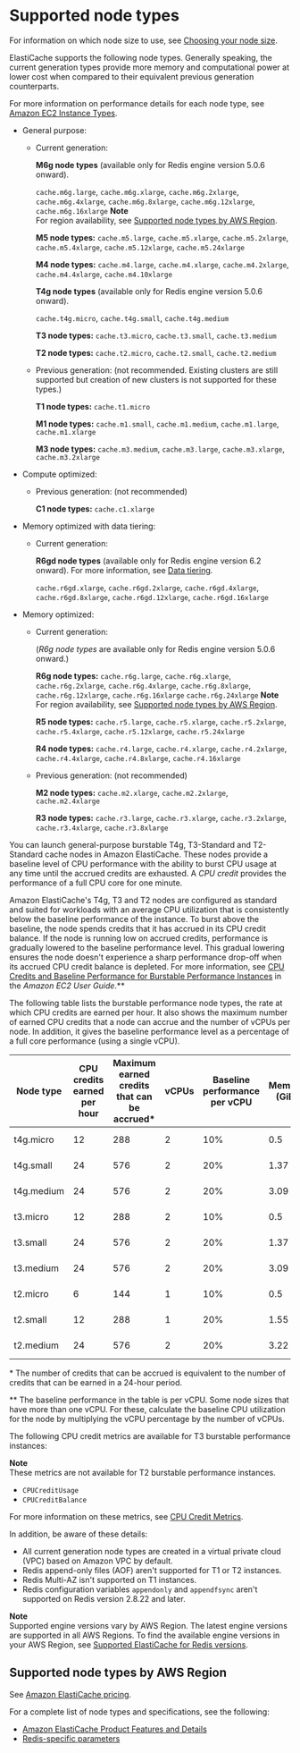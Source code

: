 # Supported node types<a name="CacheNodes.SupportedTypes"></a>

For information on which node size to use, see [Choosing your node size](nodes-select-size.md#CacheNodes.SelectSize)\. 

ElastiCache supports the following node types\. Generally speaking, the current generation types provide more memory and computational power at lower cost when compared to their equivalent previous generation counterparts\.

For more information on performance details for each node type, see [Amazon EC2 Instance Types](https://aws.amazon.com/ec2/instance-types/)\.
+ General purpose:
  + Current generation: 

    **M6g node types** \(available only for Redis engine version 5\.0\.6 onward\)\.

     `cache.m6g.large`, `cache.m6g.xlarge`, `cache.m6g.2xlarge`, `cache.m6g.4xlarge`, `cache.m6g.8xlarge`, `cache.m6g.12xlarge`, `cache.m6g.16xlarge` 
**Note**  
For region availability, see [Supported node types by AWS Region](#CacheNodes.SupportedTypesByRegion)\.

    **M5 node types:** `cache.m5.large`, `cache.m5.xlarge`, `cache.m5.2xlarge`, `cache.m5.4xlarge`, `cache.m5.12xlarge`, `cache.m5.24xlarge` 

    **M4 node types:** `cache.m4.large`, `cache.m4.xlarge`, `cache.m4.2xlarge`, `cache.m4.4xlarge`, `cache.m4.10xlarge`

    **T4g node types** \(available only for Redis engine version 5\.0\.6 onward\)\.

     `cache.t4g.micro`, `cache.t4g.small`, `cache.t4g.medium` 

    **T3 node types:** `cache.t3.micro`, `cache.t3.small`, `cache.t3.medium`

    **T2 node types:** `cache.t2.micro`, `cache.t2.small`, `cache.t2.medium`
  + Previous generation: \(not recommended\. Existing clusters are still supported but creation of new clusters is not supported for these types\.\)

    **T1 node types:** `cache.t1.micro`

    **M1 node types:** `cache.m1.small`, `cache.m1.medium`, `cache.m1.large`, `cache.m1.xlarge`

    **M3 node types:** `cache.m3.medium`, `cache.m3.large`, `cache.m3.xlarge`, `cache.m3.2xlarge`
+ Compute optimized:
  + Previous generation: \(not recommended\)

    **C1 node types:** `cache.c1.xlarge`
+ Memory optimized with data tiering:
  + Current generation: 

    **R6gd node types** \(available only for Redis engine version 6\.2 onward\)\. For more information, see [Data tiering](data-tiering.md)\.

     `cache.r6gd.xlarge`, `cache.r6gd.2xlarge`, `cache.r6gd.4xlarge`, `cache.r6gd.8xlarge`, `cache.r6gd.12xlarge`, `cache.r6gd.16xlarge` 
+ Memory optimized:
  + Current generation: 

    \(*R6g node types* are available only for Redis engine version 5\.0\.6 onward\.\)

    **R6g node types:** `cache.r6g.large`, `cache.r6g.xlarge`, `cache.r6g.2xlarge`, `cache.r6g.4xlarge`, `cache.r6g.8xlarge`, `cache.r6g.12xlarge`, `cache.r6g.16xlarge` `cache.r6g.24xlarge` 
**Note**  
For region availability, see [Supported node types by AWS Region](#CacheNodes.SupportedTypesByRegion)\.

    **R5 node types:** `cache.r5.large`, `cache.r5.xlarge`, `cache.r5.2xlarge`, `cache.r5.4xlarge`, `cache.r5.12xlarge`, `cache.r5.24xlarge`

    **R4 node types:** `cache.r4.large`, `cache.r4.xlarge`, `cache.r4.2xlarge`, `cache.r4.4xlarge`, `cache.r4.8xlarge`, `cache.r4.16xlarge`
  + Previous generation: \(not recommended\)

    **M2 node types:** `cache.m2.xlarge`, `cache.m2.2xlarge`, `cache.m2.4xlarge`

    **R3 node types:** `cache.r3.large`, `cache.r3.xlarge`, `cache.r3.2xlarge`, `cache.r3.4xlarge`, `cache.r3.8xlarge`

You can launch general\-purpose burstable T4g, T3\-Standard and T2\-Standard cache nodes in Amazon ElastiCache\. These nodes provide a baseline level of CPU performance with the ability to burst CPU usage at any time until the accrued credits are exhausted\. A *CPU credit* provides the performance of a full CPU core for one minute\.

Amazon ElastiCache's T4g, T3 and T2 nodes are configured as standard and suited for workloads with an average CPU utilization that is consistently below the baseline performance of the instance\. To burst above the baseline, the node spends credits that it has accrued in its CPU credit balance\. If the node is running low on accrued credits, performance is gradually lowered to the baseline performance level\. This gradual lowering ensures the node doesn't experience a sharp performance drop\-off when its accrued CPU credit balance is depleted\. For more information, see [CPU Credits and Baseline Performance for Burstable Performance Instances](https://docs.aws.amazon.com/AWSEC2/latest/UserGuide/burstable-credits-baseline-concepts.html) in the *Amazon EC2 User Guide*\.**

The following table lists the burstable performance node types, the rate at which CPU credits are earned per hour\. It also shows the maximum number of earned CPU credits that a node can accrue and the number of vCPUs per node\. In addition, it gives the baseline performance level as a percentage of a full core performance \(using a single vCPU\)\.


| Node type | CPU credits earned per hour |  Maximum earned credits that can be accrued\* |  vCPUs  |  Baseline performance per vCPU  |  Memory \(GiB\)  |  Network performance  | 
| --- | --- | --- | --- | --- | --- | --- | 
| t4g\.micro | 12 | 288 | 2 | 10% | 0\.5 | Up to 5 Gigabit | 
| t4g\.small | 24 | 576 | 2 | 20% | 1\.37 | Up to 5 Gigabit | 
| t4g\.medium | 24 | 576 | 2 | 20% | 3\.09 | Up to 5 Gigabit | 
| t3\.micro | 12 | 288 | 2 | 10% | 0\.5 | Up to 5 Gigabit | 
| t3\.small | 24 | 576 | 2 | 20% | 1\.37 | Up to 5 Gigabit | 
| t3\.medium | 24 | 576 | 2 | 20% | 3\.09 | Up to 5 Gigabit | 
| t2\.micro | 6 | 144 | 1 | 10% | 0\.5 | Low to moderate | 
| t2\.small | 12 | 288 | 1 | 20% | 1\.55 | Low to moderate | 
| t2\.medium | 24 | 576 | 2 | 20% | 3\.22 | Low to moderate | 

\* The number of credits that can be accrued is equivalent to the number of credits that can be earned in a 24\-hour period\.

\*\* The baseline performance in the table is per vCPU\. Some node sizes that have more than one vCPU\. For these, calculate the baseline CPU utilization for the node by multiplying the vCPU percentage by the number of vCPUs\.

The following CPU credit metrics are available for T3 burstable performance instances:

**Note**  
These metrics are not available for T2 burstable performance instances\.
+ `CPUCreditUsage`
+ `CPUCreditBalance`

For more information on these metrics, see [CPU Credit Metrics](https://docs.aws.amazon.com/AWSEC2/latest/UserGuide/viewing_metrics_with_cloudwatch.html#cpu-credit-metrics)\.

In addition, be aware of these details:
+ All current generation node types are created in a virtual private cloud \(VPC\) based on Amazon VPC by default\.
+ Redis append\-only files \(AOF\) aren't supported for T1 or T2 instances\.
+ Redis Multi\-AZ isn't supported on T1 instances\.
+ Redis configuration variables `appendonly` and `appendfsync` aren't supported on Redis version 2\.8\.22 and later\.

**Note**  
Supported engine versions vary by AWS Region\. The latest engine versions are supported in all AWS Regions\. To find the available engine versions in your AWS Region, see [Supported ElastiCache for Redis versions](supported-engine-versions.md)\.

## Supported node types by AWS Region<a name="CacheNodes.SupportedTypesByRegion"></a>

See [Amazon ElastiCache pricing](https://aws.amazon.com/elasticache/pricing/)\.

For a complete list of node types and specifications, see the following:
+ [Amazon ElastiCache Product Features and Details](https://aws.amazon.com/elasticache/details)
+ [Redis\-specific parameters](ParameterGroups.Redis.md)